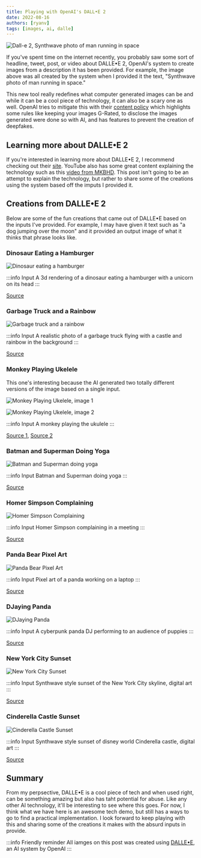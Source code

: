 ```yaml
---
title: Playing with OpenAI's DALL•E 2
date: 2022-08-16
authors: [ryanv]
tags: [images, ai, dalle]
---
```


![Dall-e 2, Synthwave photo of man running in space](https://res.cloudinary.com/drvvky8r9/image/upload/v1660623252/dalle_aug22/DALL_E_2022-08-15_21.03.40_-_Synthwave_photo_of_man_running_in_space_kmp61r.jpg)

If you've spent time on the internet recently, you probably saw some sort of headline, tweet, post, or video about DALLE•E 2, OpenAI's system to create images from a description it has been provided. For example, the image above was all created by the system when I provided it the text, "Synthwave photo of man running in space."
<!-- truncate -->
This new tool really redefines what computer generated images can be and while it can be a cool piece of technology, it can also be a scary one as well. OpenAI tries to mitigate this with their [content policy](https://labs.openai.com/policies/content-policy) which highlights some rules like keeping your images G-Rated, to disclose the images generated were done so with AI, and has features to prevent the creation of deepfakes.

## Learning more about DALLE•E 2
If you're interested in learning more about DALLE•E 2, I recommend checking out their [site](https://openai.com/dall-e-2/). YouTube also has some great content explaining the technology such as this [video from MKBHD](https://www.youtube.com/watch?v=yCBEumeXY4A&t=595s). This post isn't going to be an attempt to explain the technology, but rather to share some of the creations using the system based off the imputs I provided it.

## Creations from DALLE•E 2
Below are some of the fun creations that came out of DALLE•E based on the inputs I've provided. For example, I may have given it text such as "a dog jumping over the moon" and it provided an output image of what it thinks that phrase looks like.

### Dinosaur Eating a Hamburger

![Dinosaur eating a hamburger](https://res.cloudinary.com/drvvky8r9/image/upload/v1660622970/dalle_aug22/DALL_E_2022-08-15_21.03.14_-_a_3d_rendering_of_a_dinosaur_eating_a_hamburger_with_a_unicorn_on_its_head_iyjk6z.jpg)

:::info Input
A 3d rendering of a dinosaur eating a hamburger with a unicorn on its head
:::

[Source](https://labs.openai.com/s/DAGP3k8RNqeIXSU37FerT3Af)

### Garbage Truck and a Rainbow

![Garbage truck and a rainbow](https://res.cloudinary.com/drvvky8r9/image/upload/v1660622962/dalle_aug22/DALL_E_2022-08-15_21.03.23_-_a_realistic_photo_of_a_garbage_truck_flying_with_a_castle_and_rainbow_in_the_background_o5vbqj.jpg)

:::info Input
A realistic photo of a garbage truck flying with a castle and rainbow in the background
:::

[Source](https://labs.openai.com/s/YcfDYByNC0wntvNPLcCkBl7U)

### Monkey Playing Ukelele
This one's interesting because the AI generated two totally different versions of the image based on a single input.

![Monkey Playing Ukelele, image 1](https://res.cloudinary.com/drvvky8r9/image/upload/v1660622954/dalle_aug22/DALL_E_2022-08-15_21.03.50_-_A_monkey_playing_the_ukulele_jy6ifm.jpg)

![Monkey Playing Ukelele, image 2](https://res.cloudinary.com/drvvky8r9/image/upload/v1660622995/dalle_aug22/DALL_E_2022-08-15_21.04.16_-_A_monkey_playing_the_ukulele_x9oou5.jpg)

:::info Input
A monkey playing the ukulele
:::

[Source 1](https://labs.openai.com/s/rCw0M2DELH0GWHM12anVVhZT), [Source 2](https://labs.openai.com/s/INC4mdzfAb5OE9vtLeT4DozT)

### Batman and Superman Doing Yoga

![Batman and Superman doing yoga](https://res.cloudinary.com/drvvky8r9/image/upload/v1660622954/dalle_aug22/DALL_E_2022-08-15_21.04.28_-_Batman_and_Superman_doing_yoga_km0pk5.jpg)

:::info Input
Batman and Superman doing yoga
:::

[Source](https://labs.openai.com/s/5UhkatwhWARQlrefHhaALYqP)

### Homer Simpson Complaining

![Homer Simpson Complaining](https://res.cloudinary.com/drvvky8r9/image/upload/v1660622962/dalle_aug22/DALL_E_2022-08-15_21.05.02_-_Homer_Simpson_complaining_in_a_meeting_dz3nuo.jpg)

:::info Input
Homer Simpson complaining in a meeting
:::

[Source](https://labs.openai.com/s/K4Rf4lRQFJHuXklEdg06wqJp)

### Panda Bear Pixel Art

![Panda Bear Pixel Art](https://res.cloudinary.com/drvvky8r9/image/upload/v1660622976/dalle_aug22/DALL_E_2022-08-15_21.05.59_-_Pixel_art_of_a_panda_working_on_a_laptop_w7aenh.jpg)

:::info Input
Pixel art of a panda working on a laptop
:::

[Source](https://labs.openai.com/s/UJJy5hY2sLuZsZPzvPXJpqC8)

### DJaying Panda

![DJaying Panda](https://res.cloudinary.com/drvvky8r9/image/upload/v1660622956/dalle_aug22/DALL_E_2022-08-15_21.07.27_-_A_cyberpunk_panda_DJ_performing_to_an_audience_of_puppies_xasao3.jpg)

:::info Input
A cyberpunk panda DJ performing to an audience of puppies
:::

[Source](https://labs.openai.com/s/xcn7Dx66uE6G4q3l2Oh9CBc7)

### New York City Sunset

![New York City Sunset](https://res.cloudinary.com/drvvky8r9/image/upload/v1660622990/dalle_aug22/DALL_E_2022-08-15_21.07.49_-_Synthwave_style_sunset_of_the_New_York_City_skyline_digital_art_ramumw.jpg)

:::info Input
Synthwave style sunset of the New York City skyline, digital art
:::

[Source](https://labs.openai.com/s/UoIu2S6ccEGzQ3YJHoT0sdjS)

### Cinderella Castle Sunset
![Cinderella Castle Sunset](https://res.cloudinary.com/drvvky8r9/image/upload/v1660622983/dalle_aug22/DALL_E_2022-08-15_21.08.11_-_Synthwave_style_sunset_of_disney_world_Cinderella_castle_digital_art_yt1rei.jpg)

:::info Input
Synthwave style sunset of disney world Cinderella castle, digital art
:::

[Source](https://labs.openai.com/s/zwNJTZCFPREsr7gwAzM3tEmU)

## Summary
From my perpsective, DALLE•E is a cool piece of tech and when used right, can be something amazing but also has taht potential for abuse. Like any other AI technology, it'll be interesting to see where this goes. For now, I think what we have here is an awesome tech demo, but still has a ways to go to find a practical implementation. I look forward to keep playing with this and sharing some of the creations it makes with the absurd inputs in provide.

:::info Friendly reminder
All iamges on this post was created using [DALLE•E](https://openai.com/dall-e-2/), an AI system by OpenAI
:::
